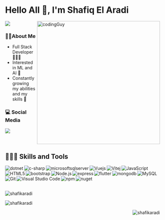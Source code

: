 # Hello All 👋, I'm Shafiq El Aradi
<!-- ![](https://komarev.com/ghpvc/?username=shafikaradi&color=blue&style=flat-square) -->
![](https://komarev.com/ghpvc/?username=shafikaradi&style=flat-square&color=blue)
<img align="right" alt="codingGuy" width="400" src="https://media3.giphy.com/media/qgQUggAC3Pfv687qPC/giphy.gif?cid=ecf05e47pfdc8vconym1xg3z2q85c0luw84e55h8ujcg89bb&rid=giphy.gif&ct=g">

### 🧔🏻About Me
- Full Stack Developer 🧑🏻‍💻
- Interested in ML and AI 🤖
- Constantly growing my abilities and my skills 🌱

### 💻 Social Media
   <a href="https://www.linkedin.com/in/shafiq-elaradi-7a444a19/">
    <img src="https://img.shields.io/badge/-shafiq%20elaradi-blue?style=for-the-badge&logo=Linkedin&logoColor=00AEFF&labelColor=black&color=black">
  </a>
</a>
<br/>
<br/>
<br/>


## 🤹🏻‍♂️ Skills and Tools
<!-- <img align="left" alt="dotnet" width="26px" src="https://cdn.jsdelivr.net/gh/devicons/devicon/icons/dotnetcore/dotnetcore-original.svg" style="padding:10px;" /> -->
<img align="left" alt="dotnet" src="https://img.shields.io/badge/.NET-512BD4?style=for-the-badge&logo=dotnet&logoColor=white"  />
<img align="left" alt="c-sharp" src="https://img.shields.io/badge/C%23-239120?style=for-the-badge&logo=c-sharp&logoColor=white"  />
<img align="left" alt="microsoftsqlserver" src="https://img.shields.io/badge/Microsoft%20SQL%20Server-CC2927?style=for-the-badge&logo=microsoft%20sql%20server&logoColor=white" />
<img align="left" alt="Vuejs" src="https://img.shields.io/badge/Vue.js-35495E?style=for-the-badge&logo=vuedotjs&logoColor=4FC08D"  />
<img align="left" alt="Vitej" src="https://img.shields.io/badge/Vite-B73BFE?style=for-the-badge&logo=vite&logoColor=FFD62E"  />
<img align="left" alt="JavaScript" src="https://img.shields.io/badge/JavaScript-323330?style=for-the-badge&logo=javascript&logoColor=F7DF1E"  />
<img align="left" alt="HTML5" src="https://img.shields.io/badge/HTML5-E34F26?style=for-the-badge&logo=html5&logoColor=white"  />
<img align="left" alt="bootstrap"  src="https://img.shields.io/badge/Bootstrap-563D7C?style=for-the-badge&logo=bootstrap&logoColor=white"  />   
<img align="left" alt="Node.js" src="https://img.shields.io/badge/Node.js-339933?style=for-the-badge&logo=nodedotjs&logoColor=white"  />
<img align="left" alt="express" src="https://img.shields.io/badge/Express.js-000000?style=for-the-badge&logo=express&logoColor=white"  />     
<img align="left" alt="flutter" src="https://img.shields.io/badge/Flutter-02569B?style=for-the-badge&logo=flutter&logoColor=white" />   
<img  align="left" alt="mongodb" src="https://img.shields.io/badge/MongoDB-4EA94B?style=for-the-badge&logo=mongodb&logoColor=white" />      
<img align="left" alt="MySQL" src="https://img.shields.io/badge/MySQL-005C84?style=for-the-badge&logo=mysql&logoColor=white"  />
<img align="left" alt="Git" src="https://img.shields.io/badge/GIT-E44C30?style=for-the-badge&logo=git&logoColor=white"  />
<img align="left" alt="Visual Studio Code" src="https://img.shields.io/badge/VSCode-0078D4?style=for-the-badge&logo=visual%20studio%20code&logoColor=white"  />
<img align="left" alt="npm" src="https://img.shields.io/badge/npm-CB3837?style=for-the-badge&logo=npm&logoColor=white"  />
<img align="left" alt="nuget" src="https://img.shields.io/badge/NuGet-004880?style=for-the-badge&logo=nuget&logoColor=white"  />

<br/> <br/><br/><br/>



<p><img align="center" src="https://github-readme-streak-stats.herokuapp.com/?user=shafikaradi&theme=tokyonight" alt="shafikaradi" /></p>

<!-- <p>&nbsp;<img align="right"  src="https://github-readme-stats.vercel.app/api/top-langs?username=shafikaradi&theme=tokyonight" alt="shafikaradi" /></p> -->
<p>&nbsp;<img align="left" src="https://github-readme-stats.vercel.app/api?username=shafikaradi&show_icons=true&locale=en&theme=tokyonight" alt="shafikaradi" /></p>

<p>&nbsp;<img align="right" src="https://github-readme-stats.vercel.app/api/top-langs?username=shafikaradi&show_icons=true&locale=en&layout=compact&theme=chartreuse-dark" alt="shafikaradi" /></p>